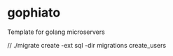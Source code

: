 # gophiato

Template for golang microservers


// ./migrate create -ext sql -dir migrations create_users
